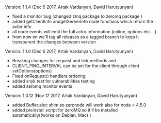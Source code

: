 Version: 1.1.4 (Dec 9 2017, Artak Vardanyan, David Harutyunyan)
- fixed a monitor bug (changed zmq package to zeromq package )
- added getClientInfo andgetServerInfo node functions which return the actor info
- all node events will emit the full actor information (online, options etc ...)
- from now on we'll tag all releases as a tagged branch to keep it transparent the changes between version

Version: 1.1.0 (Dec 6 2017, Artak Vardanyan, David Harutyunyan)
- Breaking changes for request and tick methods and 
- CLIENT_PING_INTERVAL can be set for the client through client setOptions(options)
- Fixed onRequest() handlers ordering
- added snyk test for vulnerabilities testing 
- added zeromq monitor events

Version: 1.0.12 (Nov 17 2017, Artak Vardanyan, David Harutyunyan)
- added Buffer.aloc shim so zeronode will work also for node < 4.5.0
- added preinstall script for zeroMQ so it'll be installed automatically((works on Debian, Mac) )